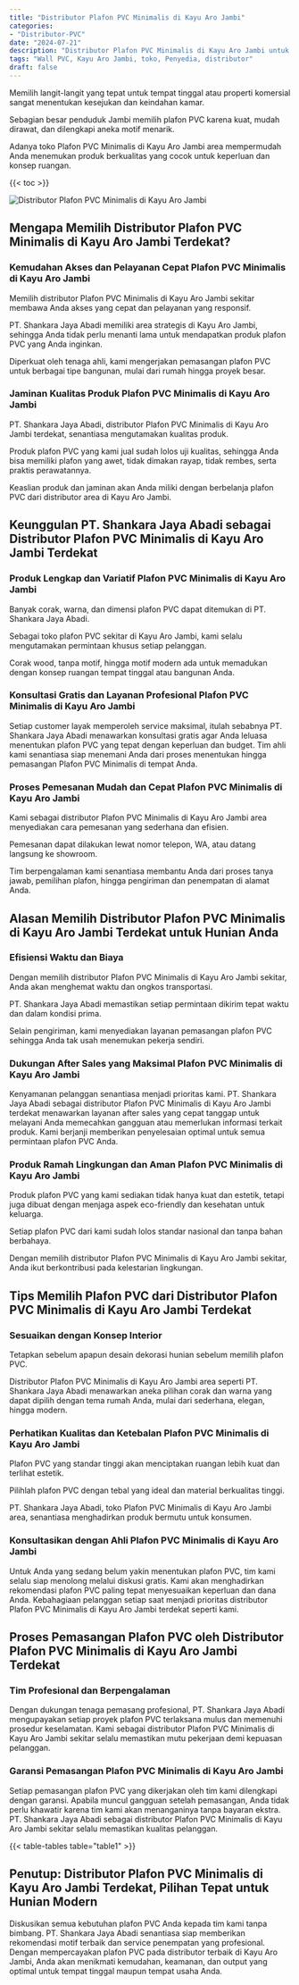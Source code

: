 ```yaml
---
title: "Distributor Plafon PVC Minimalis di Kayu Aro Jambi"
categories: 
- "Distributor-PVC"
date: "2024-07-21"
description: "Distributor Plafon PVC Minimalis di Kayu Aro Jambi untuk rumah, kantor, dan toko. Produk berkualitas, pilihan motif, variasi warna menarik, dengan jasa pemasangan dikerjakan oleh teknisi ahli dan kepastian resmi!|Jasa distribusi Plafon PVC Minimalis di Kayu Aro Jambi bagi kebutuhan hunian, office, maupun toko, beserta produk unggulan dan instalasi oleh tim profesional serta jaminan resmi.|Alternatif Plafon PVC Minimalis di Kayu Aro Jambi yang terpercaya untuk hunian, kantor, serta gerai, bersama panel terbaik dan pemasangan dikerjakan oleh tenaga ahli berpengalaman serta garansi resmi.|Penyediaan Plafon PVC Minimalis di Kayu Aro Jambi untuk hunian, kantor, serta toko, dengan produk terbaik dan penempatan oleh tenaga ahli berpengalaman, disertai beserta garansi resmi.}"
tags: "Wall PVC, Kayu Aro Jambi, toko, Penyedia, distributor"
draft: false
---
```


Memilih langit-langit yang tepat untuk tempat tinggal atau properti komersial sangat menentukan kesejukan dan keindahan kamar.

Sebagian besar penduduk Jambi memilih plafon PVC karena kuat, mudah dirawat, dan dilengkapi aneka motif menarik.

Adanya toko Plafon PVC Minimalis di Kayu Aro Jambi area mempermudah Anda menemukan produk berkualitas yang cocok untuk keperluan dan konsep ruangan.

{{< toc >}}

![Distributor Plafon PVC Minimalis di Kayu Aro Jambi](/images/Distributor-PVC/Distributor-Plafon-PVC-Minimalis-di-Kayu-Aro-Jambi.png)


## Mengapa Memilih Distributor Plafon PVC Minimalis di Kayu Aro Jambi Terdekat?

### Kemudahan Akses dan Pelayanan Cepat Plafon PVC Minimalis di Kayu Aro Jambi

Memilih distributor Plafon PVC Minimalis di Kayu Aro Jambi sekitar membawa Anda akses yang cepat dan pelayanan yang responsif.

PT. Shankara Jaya Abadi memiliki area strategis di Kayu Aro Jambi, sehingga Anda tidak perlu menanti lama untuk mendapatkan produk plafon PVC yang Anda inginkan.

Diperkuat oleh tenaga ahli, kami mengerjakan pemasangan plafon PVC untuk berbagai tipe bangunan, mulai dari rumah hingga proyek besar.

### Jaminan Kualitas Produk Plafon PVC Minimalis di Kayu Aro Jambi

PT. Shankara Jaya Abadi, distributor Plafon PVC Minimalis di Kayu Aro Jambi terdekat, senantiasa mengutamakan kualitas produk.

Produk plafon PVC yang kami jual sudah lolos uji kualitas, sehingga Anda bisa memiliki plafon yang awet, tidak dimakan rayap, tidak rembes, serta praktis perawatannya.

Keaslian produk dan jaminan akan Anda miliki dengan berbelanja plafon PVC dari distributor area di Kayu Aro Jambi.

## Keunggulan PT. Shankara Jaya Abadi sebagai Distributor Plafon PVC Minimalis di Kayu Aro Jambi Terdekat

### Produk Lengkap dan Variatif Plafon PVC Minimalis di Kayu Aro Jambi

Banyak corak, warna, dan dimensi plafon PVC dapat ditemukan di PT. Shankara Jaya Abadi.

Sebagai toko plafon PVC sekitar di Kayu Aro Jambi, kami selalu mengutamakan permintaan khusus setiap pelanggan.

Corak wood, tanpa motif, hingga motif modern ada untuk memadukan dengan konsep ruangan tempat tinggal atau bangunan Anda.

### Konsultasi Gratis dan Layanan Profesional Plafon PVC Minimalis di Kayu Aro Jambi

Setiap customer layak memperoleh service maksimal, itulah sebabnya PT. Shankara Jaya Abadi menawarkan konsultasi gratis agar Anda leluasa menentukan plafon PVC yang tepat dengan keperluan dan budget. Tim ahli kami senantiasa siap menemani Anda dari proses menentukan hingga pemasangan Plafon PVC Minimalis di tempat Anda.

### Proses Pemesanan Mudah dan Cepat Plafon PVC Minimalis di Kayu Aro Jambi

Kami sebagai distributor Plafon PVC Minimalis di Kayu Aro Jambi area menyediakan cara pemesanan yang sederhana dan efisien.

Pemesanan dapat dilakukan lewat nomor telepon, WA, atau datang langsung ke showroom.

Tim berpengalaman kami senantiasa membantu Anda dari proses tanya jawab, pemilihan plafon, hingga pengiriman dan penempatan di alamat Anda.

## Alasan Memilih Distributor Plafon PVC Minimalis di Kayu Aro Jambi Terdekat untuk Hunian Anda

### Efisiensi Waktu dan Biaya

Dengan memilih distributor Plafon PVC Minimalis di Kayu Aro Jambi sekitar, Anda akan menghemat waktu dan ongkos transportasi.

PT. Shankara Jaya Abadi memastikan setiap permintaan dikirim tepat waktu dan dalam kondisi prima.

Selain pengiriman, kami menyediakan layanan pemasangan plafon PVC sehingga Anda tak usah menemukan pekerja sendiri.

### Dukungan After Sales yang Maksimal Plafon PVC Minimalis di Kayu Aro Jambi

Kenyamanan pelanggan senantiasa menjadi prioritas kami. PT. Shankara Jaya Abadi sebagai distributor Plafon PVC Minimalis di Kayu Aro Jambi terdekat menawarkan layanan after sales yang cepat tanggap untuk melayani Anda memecahkan gangguan atau memerlukan informasi terkait produk. Kami berjanji memberikan penyelesaian optimal untuk semua permintaan plafon PVC Anda.

### Produk Ramah Lingkungan dan Aman Plafon PVC Minimalis di Kayu Aro Jambi

Produk plafon PVC yang kami sediakan tidak hanya kuat dan estetik, tetapi juga dibuat dengan menjaga aspek eco-friendly dan kesehatan untuk keluarga.

Setiap plafon PVC dari kami sudah lolos standar nasional dan tanpa bahan berbahaya.

Dengan memilih distributor Plafon PVC Minimalis di Kayu Aro Jambi sekitar, Anda ikut berkontribusi pada kelestarian lingkungan.

## Tips Memilih Plafon PVC dari Distributor Plafon PVC Minimalis di Kayu Aro Jambi Terdekat

### Sesuaikan dengan Konsep Interior

Tetapkan sebelum apapun desain dekorasi hunian sebelum memilih plafon PVC.

Distributor Plafon PVC Minimalis di Kayu Aro Jambi area seperti PT. Shankara Jaya Abadi menawarkan aneka pilihan corak dan warna yang dapat dipilih dengan tema rumah Anda, mulai dari sederhana, elegan, hingga modern.

### Perhatikan Kualitas dan Ketebalan Plafon PVC Minimalis di Kayu Aro Jambi

Plafon PVC yang standar tinggi akan menciptakan ruangan lebih kuat dan terlihat estetik.

Pilihlah plafon PVC dengan tebal yang ideal dan material berkualitas tinggi.

PT. Shankara Jaya Abadi, toko Plafon PVC Minimalis di Kayu Aro Jambi area, senantiasa menghadirkan produk bermutu untuk konsumen.

### Konsultasikan dengan Ahli Plafon PVC Minimalis di Kayu Aro Jambi

Untuk Anda yang sedang belum yakin menentukan plafon PVC, tim kami selalu siap menolong melalui diskusi gratis. Kami akan menghadirkan rekomendasi plafon PVC paling tepat menyesuaikan keperluan dan dana Anda. Kebahagiaan pelanggan setiap saat menjadi prioritas distributor Plafon PVC Minimalis di Kayu Aro Jambi terdekat seperti kami.

## Proses Pemasangan Plafon PVC oleh Distributor Plafon PVC Minimalis di Kayu Aro Jambi Terdekat

### Tim Profesional dan Berpengalaman

Dengan dukungan tenaga pemasang profesional, PT. Shankara Jaya Abadi mengupayakan setiap proyek plafon PVC terlaksana mulus dan memenuhi prosedur keselamatan. Kami sebagai distributor Plafon PVC Minimalis di Kayu Aro Jambi sekitar selalu memastikan mutu pekerjaan demi kepuasan pelanggan.

### Garansi Pemasangan Plafon PVC Minimalis di Kayu Aro Jambi

Setiap pemasangan plafon PVC yang dikerjakan oleh tim kami dilengkapi dengan garansi. Apabila muncul gangguan setelah pemasangan, Anda tidak perlu khawatir karena tim kami akan menanganinya tanpa bayaran ekstra. PT. Shankara Jaya Abadi sebagai distributor Plafon PVC Minimalis di Kayu Aro Jambi sekitar selalu memastikan kualitas pelanggan.

{{< table-tables table="table1" >}}

## Penutup: Distributor Plafon PVC Minimalis di Kayu Aro Jambi Terdekat, Pilihan Tepat untuk Hunian Modern

Diskusikan semua kebutuhan plafon PVC Anda kepada tim kami tanpa bimbang. PT. Shankara Jaya Abadi senantiasa siap memberikan rekomendasi motif terbaik dan service penempatan yang profesional. Dengan mempercayakan plafon PVC pada distributor terbaik di Kayu Aro Jambi, Anda akan menikmati kemudahan, keamanan, dan output yang optimal untuk tempat tinggal maupun tempat usaha Anda.